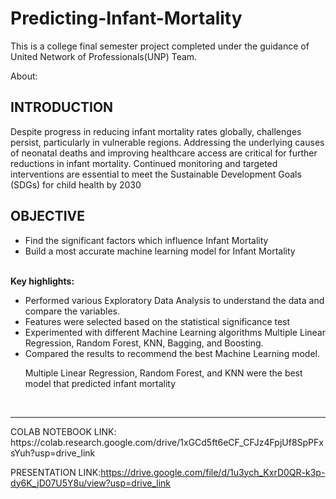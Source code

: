 # Predicting-Infant-Mortality

This is a college final semester project completed under the guidance of United Network of Professionals(UNP) Team.

About:<br>
<h2>INTRODUCTION</h2>
<p>
</p>
<p>
Despite progress in reducing infant mortality rates globally, challenges persist, particularly in vulnerable regions. Addressing the underlying causes of neonatal deaths and improving healthcare access are critical for further reductions in infant mortality. Continued monitoring and targeted interventions are essential to meet the Sustainable Development Goals (SDGs) for child health by 2030</p>
<h2>OBJECTIVE</h2>
<ul><li>Find the significant factors  which influence Infant Mortality</li>
<li>Build a most accurate machine learning model for Infant Mortality</li></ul>
<br><strong>Key highlights:</strong>
<br>
<ul>
<li>Performed various Exploratory Data Analysis to understand the data and compare the variables.
<li>Features were selected based on the statistical significance test</li>
<li>Experimented with different Machine Learning algorithms Multiple Linear Regression, Random Forest, KNN, Bagging, and Boosting.
<li>Compared the results to recommend the best Machine Learning model.
  <p> Multiple Linear Regression, Random Forest, and KNN were the best model that  predicted infant mortality</p>
</ul>
<br>

<hr>
COLAB NOTEBOOK LINK: https://colab.research.google.com/drive/1xGCd5ft6eCF_CFJz4FpjUf8SpPFxsYuh?usp=drive_link


PRESENTATION LINK:https://drive.google.com/file/d/1u3ych_KxrD0QR-k3p-dy6K_jD07U5Y8u/view?usp=drive_link

